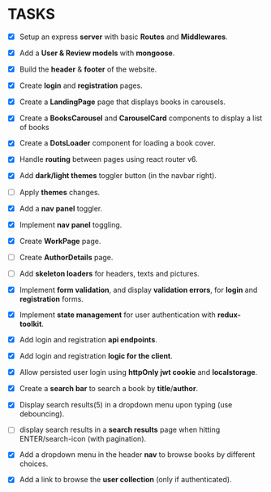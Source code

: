 # TASKS

- [x] Setup an express __server__ with basic __Routes__ and __Middlewares__.
- [x] Add a __User & Review models__ with __mongoose__.

- [x] Build the __header__ & __footer__ of the website.
- [x] Create __login__ and __registration__ pages.
- [x] Create a __LandingPage__ page that displays books in carousels.
- [x] Create a __BooksCarousel__ and __CarouselCard__ components to display a list of books
- [x] Create a __DotsLoader__ component for loading a book cover.
- [x] Handle __routing__ between pages using react router v6.

- [x] Add __dark/light themes__ toggler button (in the navbar right).
- [ ] Apply __themes__ changes.

- [x] Add a __nav panel__ toggler.
- [x] Implement __nav panel__ toggling.

- [x] Create __WorkPage__ page.
- [ ] Create __AuthorDetails__ page.
- [ ] Add __skeleton loaders__ for headers, texts and pictures.

- [x] Implement __form validation__, and display __validation errors__, for __login__ and __registration__ forms.
- [x] Implement __state management__ for user authentication with __redux-toolkit__.
- [x] Add login and registration __api endpoints__.
- [x] Add login and registration __logic for the client__.
- [x] Allow persisted user login using __httpOnly jwt cookie__ and __localstorage__.

- [x] Create a __search bar__ to search a book by __title__/__author__.
- [x] Display search results(5) in a dropdown menu upon typing (use debouncing). 
- [ ] display search results in a __search results__ page when hitting ENTER/search-icon (with pagination).

- [x] Add a dropdown menu in the header __nav__ to browse books by different choices.
- [x] Add a link to browse the __user collection__ (only if authenticated).
